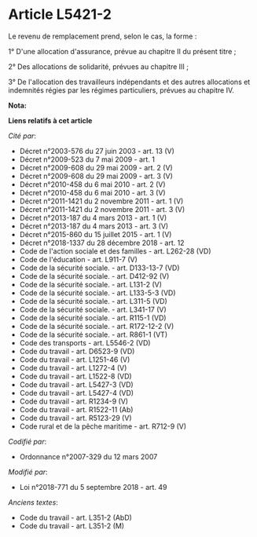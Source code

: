 # Article L5421-2

Le revenu de remplacement prend, selon le cas, la forme :

1° D'une allocation d'assurance, prévue au chapitre II du présent titre ;

2° Des allocations de solidarité, prévues au chapitre III ;

3° De l'allocation des travailleurs indépendants et des autres allocations et indemnités régies par les régimes particuliers,
prévues au chapitre IV.

**Nota:**



**Liens relatifs à cet article**

_Cité par_:

  - Décret n°2003-576 du 27 juin 2003 - art. 13 (V)
  - Décret n°2009-523 du 7 mai 2009 - art. 1
  - Décret n°2009-608 du 29 mai 2009 - art. 2 (V)
  - Décret n°2009-608 du 29 mai 2009 - art. 3 (V)
  - Décret n°2010-458 du 6 mai 2010 - art. 2 (V)
  - Décret n°2010-458 du 6 mai 2010 - art. 3 (V)
  - Décret n°2011-1421 du 2 novembre 2011 - art. 1 (V)
  - Décret n°2011-1421 du 2 novembre 2011 - art. 3 (V)
  - Décret n°2013-187 du 4 mars 2013 - art. 1 (V)
  - Décret n°2013-187 du 4 mars 2013 - art. 3 (V)
  - Décret n°2015-860 du 15 juillet 2015 - art. 1 (V)
  - Décret n°2018-1337 du 28 décembre 2018 - art. 12
  - Code de l'action sociale et des familles - art. L262-28 (VD)
  - Code de l'éducation - art. L911-7 (V)
  - Code de la sécurité sociale. - art. D133-13-7 (VD)
  - Code de la sécurité sociale. - art. D412-92 (V)
  - Code de la sécurité sociale. - art. L131-2 (V)
  - Code de la sécurité sociale. - art. L133-5-3 (VD)
  - Code de la sécurité sociale. - art. L311-5 (VD)
  - Code de la sécurité sociale. - art. L341-17 (V)
  - Code de la sécurité sociale. - art. R115-1 (VD)
  - Code de la sécurité sociale. - art. R172-12-2 (V)
  - Code de la sécurité sociale. - art. R861-1 (VT)
  - Code des transports - art. L5546-2 (VD)
  - Code du travail - art. D6523-9 (VD)
  - Code du travail - art. L1251-46 (V)
  - Code du travail - art. L1272-4 (V)
  - Code du travail - art. L1522-8 (VD)
  - Code du travail - art. L5427-3 (VD)
  - Code du travail - art. L5427-4 (VD)
  - Code du travail - art. R1234-9 (V)
  - Code du travail - art. R1522-11 (Ab)
  - Code du travail - art. R5123-29 (V)
  - Code rural et de la pêche maritime - art. R712-9 (V)

_Codifié par_:

  - Ordonnance n°2007-329 du 12 mars 2007

_Modifié par_:

  - Loi n°2018-771 du 5 septembre 2018 - art. 49

_Anciens textes_:

  - Code du travail - art. L351-2 (AbD)
  - Code du travail - art. L351-2 (M)
